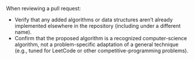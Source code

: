 When reviewing a pull request:
- Verify that any added algorithms or data structures aren’t already implemented elsewhere in the repository (including under a different name).
- Confirm that the proposed algorithm is a recognized computer-science algorithm, not a problem-specific adaptation of a general technique (e.g., tuned for LeetCode or other competitive-programming problems).
